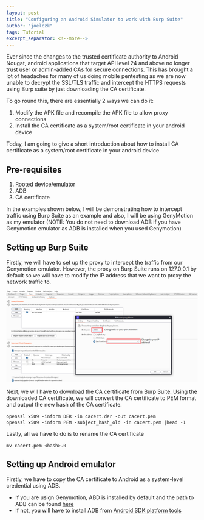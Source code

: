 ```yaml
---
layout: post
title: "Configuring an Android Simulator to work with Burp Suite"
author: "joelczk"
tags: Tutorial
excerpt_separator: <!--more-->
---
```

Ever since the changes to the trusted certificate authority to Android Nougat, android applications that target API level 24 and above no longer trust user or admin-added CAs for secure connections. This has brought a lot of headaches for many of us doing mobile pentesting as we are now unable to decrypt the SSL/TLS traffic and intercept the HTTPS requests using Burp suite by just downloading the CA certificate.

To go round this, there are essentially 2 ways we can do it:
1. Modify the APK file and recompile the APK file to allow proxy connections
2. Install the CA certificate as a system/root certificate in your android device

Today, I am going to give a short introduction about how to install CA certificate as a system/root certificate in your android device

<!--more-->

## Pre-requisites
1. Rooted device/emulator
2. ADB
3. CA certificate

In the examples shown below, I will be demonstrating how to intercept traffic using Burp Suite as an example and also, I will be using GenyMotion as my emulator (NOTE: You do not need to download ADB if you have Genymotion emulator as ADB is installed when you used Genymotion)

## Setting up Burp Suite

Firstly, we will have to set up the proxy to intercept the traffic from our Genymotion emulator. However, the proxy on Burp Suite runs on 127.0.0.1 by default so we will have to modify the IP address that we want to proxy the network traffic to. 

![Chaning IP address to proxy on burp](../assets/burp_tutorial/burp.png)

Next, we will have to download the CA certificate from Burp Suite. Using the downloaded CA certificate, we will convert the CA certificate to PEM format and output the new hash of the CA certificate.

```
openssl x509 -inform DER -in cacert.der -out cacert.pem
openssl x509 -inform PEM -subject_hash_old -in cacert.pem |head -1
```

Lastly, all we have to do is to rename the CA certificate

```
mv cacert.pem <hash>.0
```

## Setting up Android emulator

Firstly, we have to copy the CA certificate to Android as a system-level credential using ADB.
* If you are usign Genymotion, ABD is installed by default and the path to ADB can be found [here](https://docs.genymotion.com/desktop/latest/02_Application.html#use-third-party-adb-sdk)
* If not, you will have to install ADB from [Android SDK platform tools](https://developer.android.com/studio/releases/platform-tools)

```